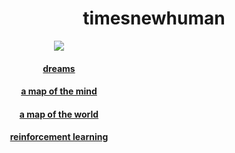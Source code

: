 <h1 align="center">timesnewhuman</h1>
<div align="center" style="width: 200px;">
  <img src="https://github.com/timesnewhuman/machinelearning.github.io/blob/main/bayesian_bandit.gif">
</div>
<div align="center" style="width: 200px;">
  <a href=""><h4>dreams</h4></a>
  <a href=""><h4>a map of the mind</h4></a>
  <a href=""><h4>a map of the world</h4></a>
  <a href=""><h4>reinforcement learning</h4></a>
</div>
